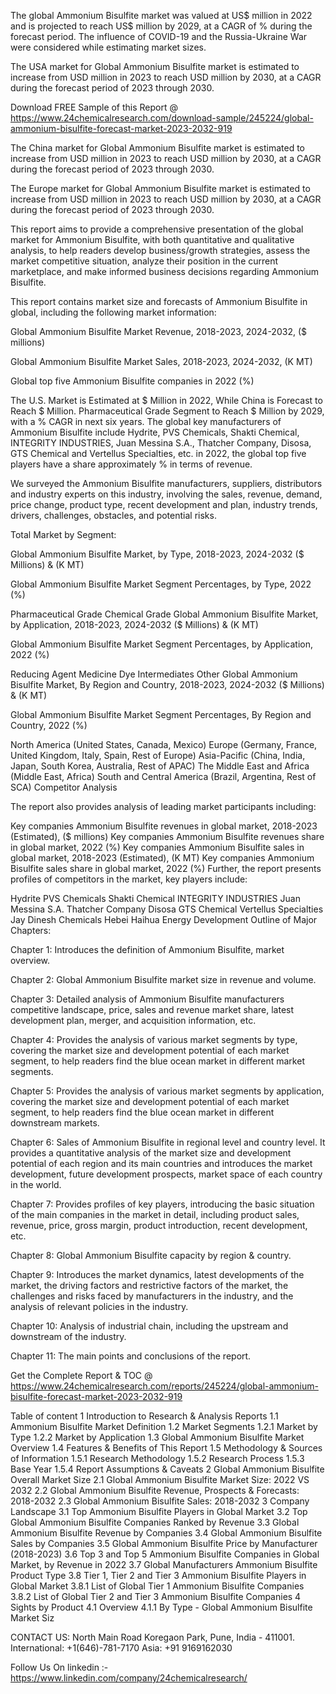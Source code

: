 The global Ammonium Bisulfite market was valued at US$ million in 2022 and is projected to reach US$ million by 2029, at a CAGR of % during the forecast period. The influence of COVID-19 and the Russia-Ukraine War were considered while estimating market sizes.

The USA market for Global Ammonium Bisulfite  market is estimated to increase from USD million in 2023 to reach USD million by 2030, at a CAGR during the forecast period of 2023 through 2030.

Download FREE Sample of this Report @ https://www.24chemicalresearch.com/download-sample/245224/global-ammonium-bisulfite-forecast-market-2023-2032-919

The China market for Global Ammonium Bisulfite  market is estimated to increase from USD million in 2023 to reach USD million by 2030, at a CAGR during the forecast period of 2023 through 2030.

The Europe market for Global Ammonium Bisulfite  market is estimated to increase from USD million in 2023 to reach USD million by 2030, at a CAGR during the forecast period of 2023 through 2030.

This report aims to provide a comprehensive presentation of the global market for Ammonium Bisulfite, with both quantitative and qualitative analysis, to help readers develop business/growth strategies, assess the market competitive situation, analyze their position in the current marketplace, and make informed business decisions regarding Ammonium Bisulfite.

This report contains market size and forecasts of Ammonium Bisulfite in global, including the following market information:

Global Ammonium Bisulfite Market Revenue, 2018-2023, 2024-2032, ($ millions)

Global Ammonium Bisulfite Market Sales, 2018-2023, 2024-2032, (K MT)

Global top five Ammonium Bisulfite companies in 2022 (%)

The U.S. Market is Estimated at $ Million in 2022, While China is Forecast to Reach $ Million.
Pharmaceutical Grade Segment to Reach $ Million by 2029, with a % CAGR in next six years.
The global key manufacturers of Ammonium Bisulfite include Hydrite, PVS Chemicals, Shakti Chemical, INTEGRITY INDUSTRIES, Juan Messina S.A., Thatcher Company, Disosa, GTS Chemical and Vertellus Specialties, etc. in 2022, the global top five players have a share approximately % in terms of revenue.

We surveyed the Ammonium Bisulfite manufacturers, suppliers, distributors and industry experts on this industry, involving the sales, revenue, demand, price change, product type, recent development and plan, industry trends, drivers, challenges, obstacles, and potential risks.

Total Market by Segment:

Global Ammonium Bisulfite Market, by Type, 2018-2023, 2024-2032 ($ Millions) & (K MT)

Global Ammonium Bisulfite Market Segment Percentages, by Type, 2022 (%)

Pharmaceutical Grade
Chemical Grade
Global Ammonium Bisulfite Market, by Application, 2018-2023, 2024-2032 ($ Millions) & (K MT)

Global Ammonium Bisulfite Market Segment Percentages, by Application, 2022 (%)

Reducing Agent
Medicine
Dye Intermediates
Other
Global Ammonium Bisulfite Market, By Region and Country, 2018-2023, 2024-2032 ($ Millions) & (K MT)

Global Ammonium Bisulfite Market Segment Percentages, By Region and Country, 2022 (%)

North America (United States, Canada, Mexico)
Europe (Germany, France, United Kingdom, Italy, Spain, Rest of Europe)
Asia-Pacific (China, India, Japan, South Korea, Australia, Rest of APAC)
The Middle East and Africa (Middle East, Africa)
South and Central America (Brazil, Argentina, Rest of SCA)
Competitor Analysis

The report also provides analysis of leading market participants including:

Key companies Ammonium Bisulfite revenues in global market, 2018-2023 (Estimated), ($ millions)
Key companies Ammonium Bisulfite revenues share in global market, 2022 (%)
Key companies Ammonium Bisulfite sales in global market, 2018-2023 (Estimated), (K MT)
Key companies Ammonium Bisulfite sales share in global market, 2022 (%)
Further, the report presents profiles of competitors in the market, key players include:

Hydrite
PVS Chemicals
Shakti Chemical
INTEGRITY INDUSTRIES
Juan Messina S.A.
Thatcher Company
Disosa
GTS Chemical
Vertellus Specialties
Jay Dinesh Chemicals
Hebei Haihua Energy Development
Outline of Major Chapters:

Chapter 1: Introduces the definition of Ammonium Bisulfite, market overview.

Chapter 2: Global Ammonium Bisulfite market size in revenue and volume.

Chapter 3: Detailed analysis of Ammonium Bisulfite manufacturers competitive landscape, price, sales and revenue market share, latest development plan, merger, and acquisition information, etc.

Chapter 4: Provides the analysis of various market segments by type, covering the market size and development potential of each market segment, to help readers find the blue ocean market in different market segments.

Chapter 5: Provides the analysis of various market segments by application, covering the market size and development potential of each market segment, to help readers find the blue ocean market in different downstream markets.

Chapter 6: Sales of Ammonium Bisulfite in regional level and country level. It provides a quantitative analysis of the market size and development potential of each region and its main countries and introduces the market development, future development prospects, market space of each country in the world.

Chapter 7: Provides profiles of key players, introducing the basic situation of the main companies in the market in detail, including product sales, revenue, price, gross margin, product introduction, recent development, etc.

Chapter 8: Global Ammonium Bisulfite capacity by region & country.

Chapter 9: Introduces the market dynamics, latest developments of the market, the driving factors and restrictive factors of the market, the challenges and risks faced by manufacturers in the industry, and the analysis of relevant policies in the industry.

Chapter 10: Analysis of industrial chain, including the upstream and downstream of the industry.

Chapter 11: The main points and conclusions of the report.

Get the Complete Report & TOC @ https://www.24chemicalresearch.com/reports/245224/global-ammonium-bisulfite-forecast-market-2023-2032-919

Table of content
1 Introduction to Research & Analysis Reports
1.1 Ammonium Bisulfite Market Definition
1.2 Market Segments
1.2.1 Market by Type
1.2.2 Market by Application
1.3 Global Ammonium Bisulfite Market Overview
1.4 Features & Benefits of This Report
1.5 Methodology & Sources of Information
1.5.1 Research Methodology
1.5.2 Research Process
1.5.3 Base Year
1.5.4 Report Assumptions & Caveats
2 Global Ammonium Bisulfite Overall Market Size
2.1 Global Ammonium Bisulfite Market Size: 2022 VS 2032
2.2 Global Ammonium Bisulfite Revenue, Prospects & Forecasts: 2018-2032
2.3 Global Ammonium Bisulfite Sales: 2018-2032
3 Company Landscape
3.1 Top Ammonium Bisulfite Players in Global Market
3.2 Top Global Ammonium Bisulfite Companies Ranked by Revenue
3.3 Global Ammonium Bisulfite Revenue by Companies
3.4 Global Ammonium Bisulfite Sales by Companies
3.5 Global Ammonium Bisulfite Price by Manufacturer (2018-2023)
3.6 Top 3 and Top 5 Ammonium Bisulfite Companies in Global Market, by Revenue in 2022
3.7 Global Manufacturers Ammonium Bisulfite Product Type
3.8 Tier 1, Tier 2 and Tier 3 Ammonium Bisulfite Players in Global Market
3.8.1 List of Global Tier 1 Ammonium Bisulfite Companies
3.8.2 List of Global Tier 2 and Tier 3 Ammonium Bisulfite Companies
4 Sights by Product
4.1 Overview
4.1.1 By Type - Global Ammonium Bisulfite Market Siz

CONTACT US:
North Main Road Koregaon Park, Pune, India - 411001.
International: +1(646)-781-7170
Asia: +91 9169162030

Follow Us On linkedin :- https://www.linkedin.com/company/24chemicalresearch/
